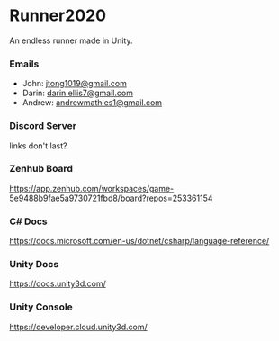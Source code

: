 # Runner2020
An endless runner made in Unity.

### Emails
- John: jtong1019@gmail.com
- Darin: darin.ellis7@gmail.com
- Andrew: andrewmathies1@gmail.com

### Discord Server
links don't last?

### Zenhub Board
https://app.zenhub.com/workspaces/game-5e9488b9fae5a9730721fbd8/board?repos=253361154

### C# Docs
https://docs.microsoft.com/en-us/dotnet/csharp/language-reference/

### Unity Docs
https://docs.unity3d.com/

### Unity Console
https://developer.cloud.unity3d.com/
